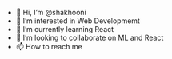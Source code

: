- 👋 Hi, I’m @shakhooni
- 👀 I’m interested in Web Developmemt
- 🌱 I’m currently learning React
- 💞️ I’m looking to collaborate on ML and React
- 📫 How to reach me 

<!---
shakhooni/shakhooni is a ✨ special ✨ repository because its `README.md` (this file) appears on your GitHub profile.
You can click the Preview link to take a look at your changes.
--->
